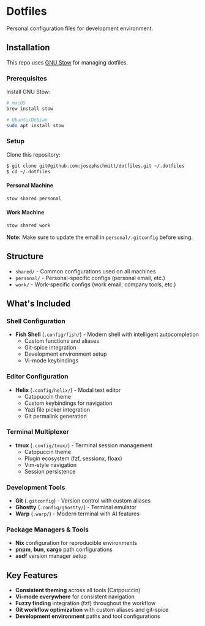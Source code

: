 # Dotfiles

Personal configuration files for development environment.

## Installation

This repo uses [GNU Stow](https://www.gnu.org/software/stow/) for managing dotfiles.

### Prerequisites

Install GNU Stow:
```bash
# macOS
brew install stow

# Ubuntu/Debian
sudo apt install stow
```

### Setup

Clone this repository:
```bash
$ git clone git@github.com:josephschmitt/dotfiles.git ~/.dotfiles
$ cd ~/.dotfiles
```

#### Personal Machine
```bash
stow shared personal
```

#### Work Machine  
```bash
stow shared work
```

**Note:** Make sure to update the email in `personal/.gitconfig` before using.

## Structure

- `shared/` - Common configurations used on all machines
- `personal/` - Personal-specific configs (personal email, etc.)
- `work/` - Work-specific configs (work email, company tools, etc.)

## What's Included

### Shell Configuration
- **Fish Shell** (`.config/fish/`) - Modern shell with intelligent autocompletion
  - Custom functions and aliases
  - Git-spice integration
  - Development environment setup
  - Vi-mode keybindings

### Editor Configuration
- **Helix** (`.config/helix/`) - Modal text editor
  - Catppuccin theme
  - Custom keybindings for navigation
  - Yazi file picker integration
  - Git permalink generation

### Terminal Multiplexer
- **tmux** (`.config/tmux/`) - Terminal session management
  - Catppuccin theme
  - Plugin ecosystem (fzf, sessionx, floax)
  - Vim-style navigation
  - Session persistence

### Development Tools
- **Git** (`.gitconfig`) - Version control with custom aliases
- **Ghostty** (`.config/ghostty/`) - Terminal emulator
- **Warp** (`.warp/`) - Modern terminal with AI features

### Package Managers & Tools
- **Nix** configuration for reproducible environments
- **pnpm**, **bun**, **cargo** path configurations
- **asdf** version manager setup

## Key Features

- **Consistent theming** across all tools (Catppuccin)
- **Vi-mode everywhere** for consistent navigation
- **Fuzzy finding** integration (fzf) throughout the workflow
- **Git workflow optimization** with custom aliases and git-spice
- **Development environment** paths and tool configurations
